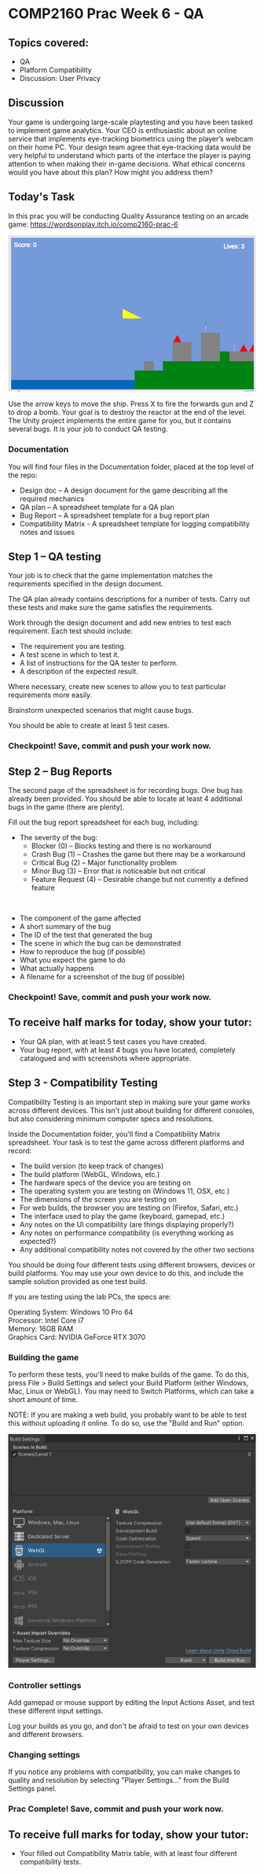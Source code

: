 # COMP2160 Prac Week 6 - QA

## Topics covered:
* QA
* Platform Compatibility
* Discussion: User Privacy

## Discussion
Your game is undergoing large-scale playtesting and you have been tasked to implement game analytics. Your CEO is enthusiastic about an online service that implements eye-tracking biometrics using the player’s webcam on their home PC. Your design team agree that eye-tracking data would be very helpful to understand which parts of the interface the player is paying attention to when making their in-game decisions. What ethical concerns would you have about this plan? How might you address them?

## Today's Task
In this prac you will be conducting Quality Assurance testing on an arcade game:
https://wordsonplay.itch.io/comp2160-prac-6

![A screenshot of the finished game](images/Week6_finalgame.png)
 
Use the arrow keys to move the ship. Press X to fire the forwards gun and Z to drop a bomb. Your goal is to destroy the reactor at the end of the level.
The Unity project implements the entire game for you, but it contains several bugs. It is your job to conduct QA testing. 

### Documentation
You will find four files in the Documentation folder, placed at the top level of the repo:
* Design doc – A design document for the game describing all the required mechanics
* QA plan – A spreadsheet template for a QA plan
* Bug Report – A spreadsheet template for a bug report plan
* Compatibility Matrix - A spreadsheet template for logging compatibility notes and issues

## Step 1 – QA testing
Your job is to check that the game implementation matches the requirements specified in the design document. 

The QA plan already contains descriptions for a number of tests. Carry out these tests and make sure the game satisfies the requirements.

Work through the design document and add new entries to test each requirement. Each test should include:
* The requirement you are testing.
* A test scene in which to test it.
* A list of instructions for the QA tester to perform.
* A description of the expected result.

Where necessary, create new scenes to allow you to test particular requirements more easily. 

Brainstorm unexpected scenarios that might cause bugs.

You should be able to create at least 5 test cases.

### Checkpoint! Save, commit and push your work now.

## Step 2 – Bug Reports
The second page of the spreadsheet is for recording bugs. One bug has already been provided. You should be able to locate at least 4 additional bugs in the game (there are plenty).

Fill out the bug report spreadsheet for each bug, including:
* The severity of the bug:
    * Blocker (0) – Blocks testing and there is no workaround
    * Crash Bug (1) – Crashes the game but there may be a workaround 
    * Critical Bug (2) – Major functionality problem 
    * Minor Bug (3) – Error that is noticeable but not critical 
    * Feature Request (4) – Desirable change but not currently a defined feature
<br>

* The component of the game affected
* A short summary of the bug
* The ID of the test that generated the bug
* The scene in which the bug can be demonstrated
* How to reproduce the bug (if possible)
* What you expect the game to do
* What actually happens
* A filename for a screenshot of the bug (if possible)

### Checkpoint! Save, commit and push your work now.

## To receive half marks for today, show your tutor:
* Your QA plan, with at least 5 test cases you have created.
* Your bug report, with at least 4 bugs you have located, completely catalogued and with screenshots where appropriate.

## Step 3 - Compatibility Testing
Compatibility Testing is an important step in making sure your game works across different devices. This isn't just about building for different consoles, but also considering minimum computer specs and resolutions.

Inside the Documentation folder, you'll find a Compatibility Matrix spreadsheet. Your task is to test the game across different platforms and record:

* The build version (to keep track of changes)
* The build platform (WebGL, Windows, etc.)
* The hardware specs of the device you are testing on
* The operating system you are testing on (Windows 11, OSX, etc.)
* The dimensions of the screen you are testing on
* For web builds, the browser you are testing on (Firefox, Safari, etc.)
* The interface used to play the game (keyboard, gamepad, etc.)
* Any notes on the UI compatibility (are things displaying properly?)
* Any notes on performance compatibility (is everything working as expected?)
* Any additional compatibility notes not covered by the other two sections

You should be doing four different tests using different browsers, devices or build platforms. You may use your own device to do this, and include the sample solution provided as one test build.

If you are testing using the lab PCs, the specs are:

Operating System: Windows 10 Pro 64<br>
Processor: Intel Core i7<br>
Memory: 16GB RAM<br>
Graphics Card: NVIDIA GeForce RTX 3070

### Building the game
To perform these tests, you'll need to make builds of the game. To do this, press File > Build Settings and select your Build Platform (either Windows, Mac, Linux or WebGL). You may need to Switch Platforms, which can take a short amount of time.

NOTE: If you are making a web build, you probably want to be able to test this without uploading it online. To do so, use the "Build and Run" option.

![An image of the build settings panel](images/Week6_buildandrun.png)

### Controller settings
Add gamepad or mouse support by editing the Input Actions Asset, and test these different input settings.

Log your builds as you go, and don't be afraid to test on your own devices and different browsers.

### Changing settings
If you notice any problems with compatibility, you can make changes to quality and resolution by selecting "Player Settings..." from the Build Settings panel.

### Prac Complete! Save, commit and push your work now.

## To receive full marks for today, show your tutor:
* Your filled out Compatibility Matrix table, with at least four different compatibility tests.
